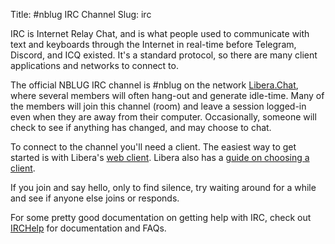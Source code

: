 Title: #nblug IRC Channel
Slug: irc

IRC is Internet Relay Chat,
and is what people used to communicate with text and keyboards through the Internet in real-time before Telegram, Discord, and ICQ existed.
It's a standard protocol, so there are many client applications and networks to connect to.

The official NBLUG IRC channel is #nblug on the network [Libera.Chat](https://libera.chat/),
where several members will often hang-out and generate idle-time.
Many of the members will join this channel (room) and leave a session logged-in even when they are away from their computer.
Occasionally, someone will check to see if anything has changed, and may choose to chat.

To connect to the channel you'll need a client.
The easiest way to get started is with Libera's [web client](https://web.libera.chat/).
Libera also has a [guide on choosing a client](https://libera.chat/guides/clients).

If you join and say hello, only to find silence,
try waiting around for a while and see if anyone else joins or responds.

For some pretty good documentation on getting help with IRC, check out [IRCHelp](https://www.irchelp.org/) for documentation and FAQs.
